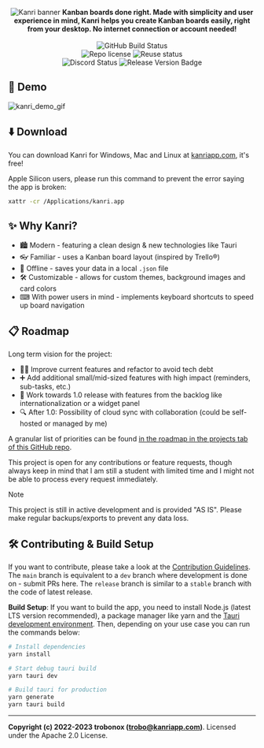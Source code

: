 <!--
SPDX-FileCopyrightText: Copyright (c) 2022-2023 trobonox <hello@trobo.tech>

SPDX-License-Identifier: Apache-2.0
-->

<p align="center">
    <img src="https://user-images.githubusercontent.com/57040351/220428500-12b485e6-a512-4642-a74a-65d31304fae1.png" alt="Kanri banner" />
    <b> Kanban boards done right. Made with simplicity and user experience in mind, Kanri helps you create Kanban boards easily, right from your desktop. No internet connection or account needed! </b>
    <br> <br>
    <img src="https://github.com/trobonox/kanri/actions/workflows/release.yml/badge.svg" alt="GitHub Build Status" />
    <br>
    <img src="https://img.shields.io/github/license/trobonox/kanri" alt="Repo license" />
    <img src="https://api.reuse.software/badge/github.com/trobonox/kanri" alt="Reuse status" />
    <br>
    <img src="https://img.shields.io/discord/965559337726656552" alt="Discord Status" />
    <img src="https://img.shields.io/github/v/release/trobonox/kanri" alt="Release Version Badge" />
</p>

## 🚀 Demo
![kanri_demo_gif](https://github.com/trobonox/kanri/assets/57040351/fa7a9d79-3847-47cb-8325-6715477879f4)

## ⬇️ Download
You can download Kanri for Windows, Mac and Linux at [kanriapp.com](https://kanriapp.com), it's free!

Apple Silicon users, please run this command to prevent the error saying the app is broken:
```bash
xattr -cr /Applications/kanri.app
```

## ✨ Why Kanri?
- 🏙 Modern - featuring a clean design & new technologies like Tauri
- 👓 Familiar - uses a Kanban board layout (inspired by Trello®)
- 🧾 Offline - saves your data in a local `.json` file
- 🛠 Customizable - allows for custom themes, background images and card colors
- ⌨ With power users in mind - implements keyboard shortcuts to speed up board navigation

## 📋 Roadmap
Long term vision for the project:
- 👷‍♂️ Improve current features and refactor to avoid tech debt
- ➕ Add additional small/mid-sized features with high impact (reminders, sub-tasks, etc.)
- 🚚 Work towards 1.0 release with features from the backlog like internationalization or a widget panel
- 🔍 After 1.0: Possibility of cloud sync with collaboration (could be self-hosted or managed by me)

A granular list of priorities can be found [in the roadmap in the projects tab of this GitHub repo](https://github.com/trobonox/kanri/projects).

This project is open for any contributions or feature requests, though always keep in mind that I am still a student with limited time and I might not be able to process every request immediately.

> [!NOTE]  
> This project is still in active development and is provided "AS IS". Please make regular backups/exports to prevent any data loss.

## 🛠 Contributing & Build Setup
If you want to contribute, please take a look at the [Contribution Guidelines](https://github.com/trobonox/kanri/blob/main/CONTRIBUTING.md).
The `main` branch is equivalent to a `dev` branch where development is done on - submit PRs here. The `release` branch is similar to a `stable` branch with the code of latest release.

**Build Setup**:
If you want to build the app, you need to install Node.js (latest LTS version recommended), a package manager like yarn and the [Tauri development environment](https://tauri.app/v1/guides/getting-started/prerequisites).
Then, depending on your use case you can run the commands below:

```bash
# Install dependencies
yarn install

# Start debug tauri build
yarn tauri dev

# Build tauri for production
yarn generate
yarn tauri build
```

---
**Copyright (c) 2022-2023 trobonox (trobo@kanriapp.com)**. Licensed under the Apache 2.0 License.
